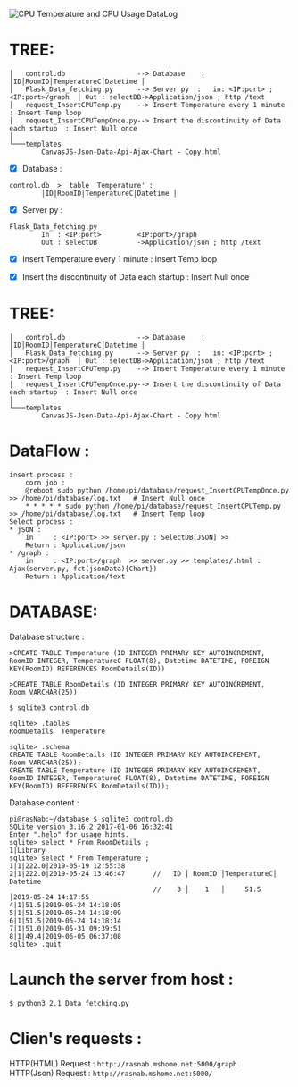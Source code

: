 ![CPU Temperature and CPU Usage DataLog](https://user-images.githubusercontent.com/52040368/72912970-e1ead700-3d55-11ea-8e50-8a1d1476c45e.png)

# TREE:
```
│   control.db                  --> Database    :   │ID│RoomID│TemperatureC│Datetime │ 
│   Flask_Data_fetching.py      --> Server py  :   in: <IP:port> ; <IP:port>/graph  │ Out : selectDB->Application/json ; http /text 
│   request_InsertCPUTemp.py    --> Insert Temperature every 1 minute              : Insert Temp loop
│   request_InsertCPUTempOnce.py--> Insert the discontinuity of Data each startup  : Insert Null once   
│
└───templates
        CanvasJS-Json-Data-Api-Ajax-Chart - Copy.html
```

- [x] Database    :  
``` 
control.db  >  table 'Temperature' :
        │ID│RoomID│TemperatureC│Datetime │ 
```
- [x] Server py   :  
```
Flask_Data_fetching.py  
        In  : <IP:port>         <IP:port>/graph   
        Out : selectDB          ->Application/json ; http /text 
```
- [x] Insert Temperature every 1 minute              : Insert Temp loop
- [x] Insert the discontinuity of Data each startup  : Insert Null once   



# TREE:
```
│   control.db                  --> Database    :   │ID│RoomID│TemperatureC│Datetime │ 
│   Flask_Data_fetching.py      --> Server py  :   in: <IP:port> ; <IP:port>/graph  │ Out : selectDB->Application/json ; http /text 
│   request_InsertCPUTemp.py    --> Insert Temperature every 1 minute              : Insert Temp loop
│   request_InsertCPUTempOnce.py--> Insert the discontinuity of Data each startup  : Insert Null once   
│
└───templates
        CanvasJS-Json-Data-Api-Ajax-Chart - Copy.html
```


# DataFlow : 
```
insert process :
    corn job :
    @reboot sudo python /home/pi/database/request_InsertCPUTempOnce.py >> /home/pi/database/log.txt   # Insert Null once
    * * * * * sudo python /home/pi/database/request_InsertCPUTemp.py   >> /home/pi/database/log.txt   # Insert Temp loop
Select process :
* jSON :
    in     : <IP:port> >> server.py : SelectDB[JSON] >> 
    Return : Application/json
* /graph :
    in     : <IP:port>/graph  >> server.py >> templates/.html : Ajax(server.py, fct(jsonData){Chart})
    Return : Application/text
```

# DATABASE:   
Database structure :
```
>CREATE TABLE Temperature (ID INTEGER PRIMARY KEY AUTOINCREMENT,
RoomID INTEGER, TemperatureC FLOAT(8), Datetime DATETIME, FOREIGN KEY(RoomID) REFERENCES RoomDetails(ID))

>CREATE TABLE RoomDetails (ID INTEGER PRIMARY KEY AUTOINCREMENT,
Room VARCHAR(25))

```
```
$ sqlite3 control.db

sqlite> .tables
RoomDetails  Temperature

sqlite> .schema
CREATE TABLE RoomDetails (ID INTEGER PRIMARY KEY AUTOINCREMENT,
Room VARCHAR(25));
CREATE TABLE Temperature (ID INTEGER PRIMARY KEY AUTOINCREMENT,
RoomID INTEGER, TemperatureC FLOAT(8), Datetime DATETIME, FOREIGN KEY(RoomID) REFERENCES RoomDetails(ID));
```

Database content :
```
pi@rasNab:~/database $ sqlite3 control.db
SQLite version 3.16.2 2017-01-06 16:32:41
Enter ".help" for usage hints.
sqlite> select * From RoomDetails ;
1|Library
sqlite> select * From Temperature ;
1|1|222.0|2019-05-19 12:55:38
2|1|222.0|2019-05-24 13:46:47       //   ID │ RoomID │TemperatureC│ Datetime
                                    //    3 │    1   │     51.5   │2019-05-24 14:17:55
4|1|51.5|2019-05-24 14:18:05
5|1|51.5|2019-05-24 14:18:09
6|1|51.5|2019-05-24 14:18:14
7|1|51.0|2019-05-31 09:39:51
8|1|49.4|2019-06-05 06:37:08
sqlite> .quit
```


# Launch the server from host :
```
$ python3 2.1_Data_fetching.py
```
# Clien's requests : 
HTTP(HTML) Request : `http://rasnab.mshome.net:5000/graph `   
HTTP(Json) Request : `http://rasnab.mshome.net:5000/`

